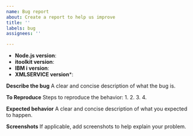 ```yaml
---
name: Bug report
about: Create a report to help us improve
title: ''
labels: bug
assignees: ''

---
```


<!--
Thank you for reporting a possible bug in nodejs-itoolkit.

Please fill in as much of the template below as you can.

Node.js version: output of `node -v`
itoolkit version: output of `npm ls itoolkit`
IBM i version: output of `uname -vr`
XMLSERVICE version: output of `qsh cmd('/qsys.lib/qxmlserv.lib/xmlver.pgm')`

If possible, please provide code that demonstrates the problem, keeping it as
simple and free of external dependencies as you can.
-->

* **Node.js version**:
* **itoolkit version**:
* **IBM i version**:
* **XMLSERVICE version***:

**Describe the bug**
A clear and concise description of what the bug is.

**To Reproduce**
Steps to reproduce the behavior:
1.
2. 
3.
4. 

**Expected behavior**
A clear and concise description of what you expected to happen.

**Screenshots**
If applicable, add screenshots to help explain your problem.

<!-- Please provide more details below this comment. -->

